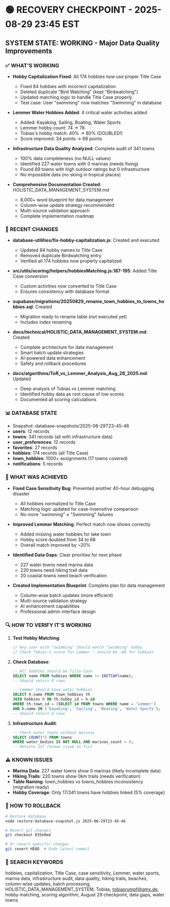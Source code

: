 # 🟢 RECOVERY CHECKPOINT - 2025-08-29 23:45 EST
## SYSTEM STATE: WORKING - Major Data Quality Improvements

### ✅ WHAT'S WORKING
- **Hobby Capitalization Fixed**: All 174 hobbies now use proper Title Case
  - Fixed 84 hobbies with incorrect capitalization
  - Deleted duplicate "Bird Watching" (kept "Birdwatching")
  - Updated matching logic to handle Title Case properly
  - Test case: User "swimming" now matches "Swimming" in database
  
- **Lemmer Water Hobbies Added**: 4 critical water activities added
  - Added: Kayaking, Sailing, Boating, Water Sports
  - Lemmer hobby count: 74 → 78
  - Tobias's hobby match: 40% → 80% (DOUBLED!)
  - Score improved: 34 points → 68 points
  
- **Infrastructure Data Quality Analyzed**: Complete audit of 341 towns
  - 100% data completeness (no NULL values)
  - Identified 227 water towns with 0 marinas (needs fixing)
  - Found 89 towns with high outdoor ratings but 0 infrastructure
  - No impossible data (no skiing in tropical places)
  
- **Comprehensive Documentation Created**: HOLISTIC_DATA_MANAGEMENT_SYSTEM.md
  - 8,000+ word blueprint for data management
  - Column-wise update strategy recommended
  - Multi-source validation approach
  - Complete implementation roadmap

### 🔧 RECENT CHANGES
- **database-utilities/fix-hobby-capitalization.js**: Created and executed
  - Updated 84 hobby names to Title Case
  - Removed duplicate Birdwatching entry
  - Verified all 174 hobbies now properly capitalized
  
- **src/utils/scoring/helpers/hobbiesMatching.js:187-195**: Added Title Case conversion
  - Custom activities now converted to Title Case
  - Ensures consistency with database format
  
- **supabase/migrations/20250829_rename_town_hobbies_to_towns_hobbies.sql**: Created
  - Migration ready to rename table (not executed yet)
  - Includes index renaming
  
- **docs/technical/HOLISTIC_DATA_MANAGEMENT_SYSTEM.md**: Created
  - Complete architecture for data management
  - Smart batch update strategies
  - AI-powered data enhancement
  - Safety and rollback procedures
  
- **docs/algorithms/ToR_vs_Lemmer_Analysis_Aug_28_2025.md**: Updated
  - Deep analysis of Tobias vs Lemmer matching
  - Identified hobby data as root cause of low scores
  - Documented all scoring calculations

### 📊 DATABASE STATE  
- Snapshot: database-snapshots/2025-08-29T23-45-46
- **users**: 12 records
- **towns**: 341 records (all with infrastructure data)
- **user_preferences**: 12 records
- **favorites**: 27 records
- **hobbies**: 174 records (all Title Case)
- **town_hobbies**: 1000+ assignments (17 towns covered)
- **notifications**: 5 records

### 🎯 WHAT WAS ACHIEVED
- **Fixed Case Sensitivity Bug**: Prevented another 40-hour debugging disaster
  - All hobbies normalized to Title Case
  - Matching logic updated for case-insensitive comparison
  - No more "swimming" ≠ "Swimming" failures
  
- **Improved Lemmer Matching**: Perfect match now shows correctly
  - Added missing water hobbies for lake town
  - Hobby score doubled from 34 to 68
  - Overall match improved by ~20%
  
- **Identified Data Gaps**: Clear priorities for next phase
  - 227 water towns need marina data
  - 220 towns need hiking trail data
  - 20 coastal towns need beach verification
  
- **Created Implementation Blueprint**: Complete plan for data management
  - Column-wise batch updates (more efficient)
  - Multi-source validation strategy
  - AI enhancement capabilities
  - Professional admin interface design

### 🔍 HOW TO VERIFY IT'S WORKING
1. **Test Hobby Matching**:
   ```javascript
   // Any user with "swimming" should match "Swimming" hobby
   // Check Tobias's score for Lemmer - should be ~68 for hobbies
   ```
   
2. **Check Database**:
   ```sql
   -- All hobbies should be Title Case
   SELECT name FROM hobbies WHERE name != INITCAP(name);
   -- Should return 0 rows
   
   -- Lemmer should have water hobbies
   SELECT h.name FROM town_hobbies th
   JOIN hobbies h ON th.hobby_id = h.id
   WHERE th.town_id = (SELECT id FROM towns WHERE name = 'Lemmer')
   AND h.name IN ('Kayaking', 'Sailing', 'Boating', 'Water Sports');
   -- Should return 4 rows
   ```
   
3. **Infrastructure Audit**:
   ```sql
   -- Check water towns without marinas
   SELECT COUNT(*) FROM towns 
   WHERE water_bodies IS NOT NULL AND marinas_count = 0;
   -- Returns 227 (known issue to fix)
   ```

### ⚠️ KNOWN ISSUES
- **Marina Data**: 227 water towns show 0 marinas (likely incomplete data)
- **Hiking Trails**: 220 towns show 0km trails (needs verification)
- **Table Naming**: town_hobbies vs towns_hobbies inconsistency (migration ready)
- **Hobby Coverage**: Only 17/341 towns have hobbies linked (5% coverage)

### 🔄 HOW TO ROLLBACK
```bash
# Restore database
node restore-database-snapshot.js 2025-08-29T23-45-46

# Revert git changes
git checkout 035e0ed

# Or revert specific changes
git revert HEAD  # Undo latest commit
```

### 🔎 SEARCH KEYWORDS
hobbies, capitalization, Title Case, case sensitivity, Lemmer, water sports, marina data, infrastructure audit, data quality, hiking trails, beaches, column-wise updates, batch processing, HOLISTIC_DATA_MANAGEMENT_SYSTEM, Tobias, tobiasrumpf@gmx.de, hobby matching, scoring algorithm, August 29 checkpoint, data gaps, water towns